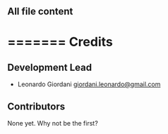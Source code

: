 ## All file content
=======
Credits
=======

Development Lead
----------------

* Leonardo Giordani <giordani.leonardo@gmail.com>

Contributors
------------

None yet. Why not be the first?



